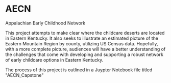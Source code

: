 # AECN
Appalachian Early Childhood Network

This project attempts to make clear where the childcare deserts are located in Eastern Kentucky. It also seeks to illustrate an estimated picture of the Eastern Mountain Region by county, utilizing US Census data. Hopefully, with a more complete picture, audiences will have a better understanding of the challenges that come with developing and supporting a robust network of early childcare options in Eastern Kentucky. 

The process of this project is outlined in a Juypter Notebook file titled "AECN_Capstone"
